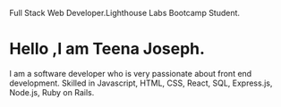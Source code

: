 Full Stack Web Developer.Lighthouse Labs Bootcamp Student.

# Hello ,I am Teena Joseph.
I am a software developer who is very passionate about front end development. Skilled in Javascript, HTML, CSS, React, SQL, Express.js, Node.js, Ruby on Rails. 
